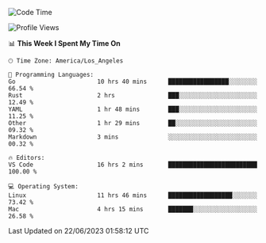 <!--START_SECTION:waka-->
![Code Time](http://img.shields.io/badge/Code%20Time-444%20hrs%206%20mins-blue)

![Profile Views](http://img.shields.io/badge/Profile%20Views-0-blue)

📊 **This Week I Spent My Time On** 

```text
🕑︎ Time Zone: America/Los_Angeles

💬 Programming Languages: 
Go                       10 hrs 40 mins      █████████████████░░░░░░░░   66.54 % 
Rust                     2 hrs               ███░░░░░░░░░░░░░░░░░░░░░░   12.49 % 
YAML                     1 hr 48 mins        ███░░░░░░░░░░░░░░░░░░░░░░   11.25 % 
Other                    1 hr 29 mins        ██░░░░░░░░░░░░░░░░░░░░░░░   09.32 % 
Markdown                 3 mins              ░░░░░░░░░░░░░░░░░░░░░░░░░   00.32 % 

🔥 Editors: 
VS Code                  16 hrs 2 mins       █████████████████████████   100.00 % 

💻 Operating System: 
Linux                    11 hrs 46 mins      ██████████████████░░░░░░░   73.42 % 
Mac                      4 hrs 15 mins       ███████░░░░░░░░░░░░░░░░░░   26.58 % 
```


 Last Updated on 22/06/2023 01:58:12 UTC
<!--END_SECTION:waka-->
